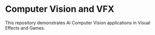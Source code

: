 # Computer Vision and VFX
This repository demonstrates AI Computer Vision applications in Visual Effects and Games.
